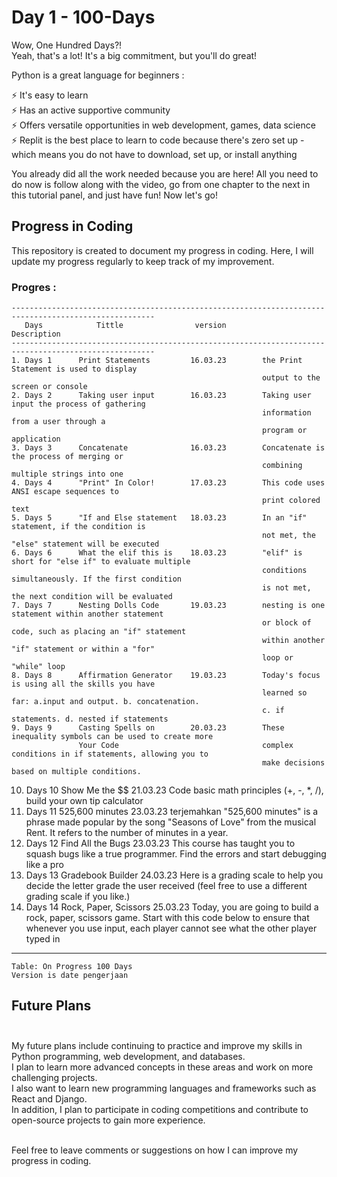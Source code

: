 
# Day 1 - 100-Days #

Wow, One Hundred Days?!<br/>
Yeah, that's a lot! It's a big commitment, but you'll do great!

Python is a great language for beginners :<br/>

   ⚡️ It's easy to learn<br/>
   ⚡️ Has an active supportive community<br/>
   ⚡️ Offers versatile opportunities in web development, games, data science<br/>
   ⚡️ Replit is the best place to learn to code because there's zero set up - which means you do not have to download, set up, or install anything<br/>

You already did all the work needed because you are here!
All you need to do now is follow along with the video, go from one chapter to the next in this tutorial panel, and just have fun! Now let's go!<br/>

## Progress in Coding<br/> ##
This repository is created to document my progress in coding.
Here, I will update my progress regularly to keep track of my improvement.

### Progres : <br/> ###

    ------------------------------------------------------------------------------------------------------
       Days            Tittle                version                      Description  
    ------------------------------------------------------------------------------------------------------
    1. Days 1      Print Statements         16.03.23        the Print Statement is used to display
                                                            output to the screen or console
    2. Days 2      Taking user input        16.03.23        Taking user input the process of gathering 
                                                            information from a user through a 
                                                            program or application
    3. Days 3      Concatenate              16.03.23        Concatenate is the process of merging or 
                                                            combining multiple strings into one          
    4. Days 4      "Print" In Color!        17.03.23        This code uses ANSI escape sequences to
                                                            print colored text                              
    5. Days 5      "If and Else statement   18.03.23        In an "if" statement, if the condition is
                                                            not met, the "else" statement will be executed
    6. Days 6      What the elif this is    18.03.23        "elif" is short for "else if" to evaluate multiple 
                                                            conditions simultaneously. If the first condition 
                                                            is not met, the next condition will be evaluated
    7. Days 7      Nesting Dolls Code       19.03.23        nesting is one statement within another statement 
                                                            or block of code, such as placing an "if" statement 
                                                            within another "if" statement or within a "for" 
                                                            loop or "while" loop
    8. Days 8      Affirmation Generator    19.03.23        Today's focus is using all the skills you have 
                                                            learned so far: a.input and output. b. concatenation.
                                                            c. if statements. d. nested if statements                                             
    9. Days 9      Casting Spells on        20.03.23        These inequality symbols can be used to create more 
                   Your Code                                complex conditions in if statements, allowing you to 
                                                            make decisions based on multiple conditions.
   10. Days 10     Show Me the $$           21.03.23        Code basic math principles (+, -, *, /), 
                                                            build your own tip calculator 
   11. Days 11     525,600 minutes          23.03.23        terjemahkan "525,600 minutes" is a phrase made popular 
                                                            by the song "Seasons of Love" from the musical Rent.
                                                            It refers to the number of minutes in a year.
   12. Days 12     Find All the Bugs        23.03.23        This course has taught you to squash bugs like a 
                                                            true programmer. Find the errors and start 
                                                            debugging like a pro
   13. Days 13     Gradebook Builder        24.03.23        Here is a grading scale to help you decide the letter 
                                                            grade the user received (feel free to use a different 
                                                            grading scale if you like.)
   14. Days 14     Rock, Paper, Scissors    25.03.23        Today, you are going to build a rock, paper, scissors game.
                                                            Start with this code below to ensure that whenever you use 
                                                            input, each player cannot see what the other player typed in
   
   ------------------------------------------------------------------------------------------------------

    Table: On Progress 100 Days
    Version is date pengerjaan


## Future Plans <br/><br/>
My future plans include continuing to practice and improve my skills in Python programming, web development, and databases. <br/>
I plan to learn more advanced concepts in these areas and work on more challenging projects. <br/>
I also want to learn new programming languages and frameworks such as React and Django.<br/>
In addition, I plan to participate in coding competitions and contribute to open-source projects to gain more experience.<br/><br/>

Feel free to leave comments or suggestions on how I can improve my progress in coding.
